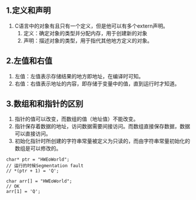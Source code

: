 ## 1.定义和声明
1. C语言中的对象有且只有一个定义，但是他可以有多个extern声明。
    1. 定义：确定对象的类型并分配内存，用于创建新的对象
    2. 声明：描述对象的类型，用于指代其他地方定义的对象。
## 2.左值和右值
1. 左值：左值表示存储结果的地方即地址，在编译时可知。
2. 右值：右值表示地址的内容，即存储于变量中的值，直到运行时才知道。
## 3.数组和和指针的区别
1. 指针的值可以改变，而数组的值（地址值）不能改变。
2. 指针保存着数据的地址，访问数据需要间接访问。而数组直接保存数据，数据可以直接访问。
3. 初始化指针时所创建的字符串常量被定义为只读的，而由字符串常量初始化的数组是可以修改的。
```
char* ptr = "HWEoWorld";
// 运行的时候Segmentation fault
// *(ptr + 1) = 'Q';

char arr[] = "HWEoWorld";
// OK
arr[1] = 'Q';
```
